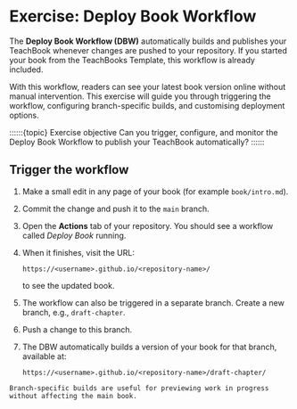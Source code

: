 # Exercise: Deploy Book Workflow

The **Deploy Book Workflow (DBW)** automatically builds and publishes your TeachBook whenever changes are pushed to your repository. If you started your book from the TeachBooks Template, this workflow is already included. 

With this workflow, readers can see your latest book version online without manual intervention. This exercise will guide you through triggering the workflow, configuring branch-specific builds, and customising deployment options.

::::::{topic} Exercise objective
Can you trigger, configure, and monitor the Deploy Book Workflow to publish your TeachBook automatically?
::::::



## Trigger the workflow

1. Make a small edit in any page of your book (for example `book/intro.md`).
2. Commit the change and push it to the `main` branch.
3. Open the **Actions** tab of your repository. You should see a workflow called *Deploy Book* running.
4. When it finishes, visit the URL:

   ````
   https://<username>.github.io/<repository-name>/
   ````

   to see the updated book.


5. The workflow can also be triggered in a separate branch. Create a new branch, e.g., `draft-chapter`.
6. Push a change to this branch.
7. The DBW automatically builds a version of your book for that branch, available at:

   ````
   https://<username>.github.io/<repository-name>/draft-chapter/
   ````

```{tip}
Branch-specific builds are useful for previewing work in progress without affecting the main book.
```

